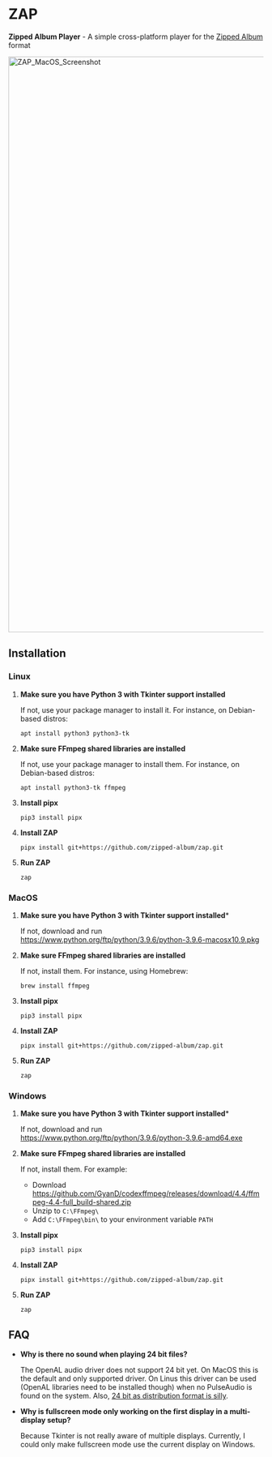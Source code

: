 # ZAP
**Zipped Album Player** - A simple cross-platform player for the [Zipped Album](https://github.com/zipped-album/zlbm) format

 <img width="1136" alt="ZAP_MacOS_Screenshot" src="https://user-images.githubusercontent.com/2971539/125173823-86b6d980-e1c1-11eb-87c4-cdd2c33956a0.png">

## Installation

### Linux

1. **Make sure you have Python 3 with Tkinter support installed**

   If not, use your package manager to install it.
   For instance, on Debian-based distros:
   ```
   apt install python3 python3-tk
   ```
   
3. **Make sure FFmpeg shared libraries are installed**
   
   If not, use your package manager to install them.
   For instance, on Debian-based distros:
   ```
   apt install python3-tk ffmpeg
   ```
   
2. **Install pipx**
   
   ```
   pip3 install pipx
   ```
   
3. **Install ZAP**

   ```
   pipx install git+https://github.com/zipped-album/zap.git
   ```

4. **Run ZAP**
   
   ```
   zap
   ```
   
### MacOS

1. **Make sure you have Python 3 with Tkinter support installed***
   
   If not, download and run https://www.python.org/ftp/python/3.9.6/python-3.9.6-macosx10.9.pkg
   
2. **Make sure FFmpeg shared libraries are installed**
   
   If not, install them.
   For instance, using Homebrew:
   ```
   brew install ffmpeg
   ```
   
3. **Install pipx**
   
   ```
   pip3 install pipx
   ```
   
4. **Install ZAP**

   ```
   pipx install git+https://github.com/zipped-album/zap.git
   ```

5. **Run ZAP**
   
   ```
   zap
   ```

### Windows

1. **Make sure you have Python 3 with Tkinter support installed***
   
   If not, download and run https://www.python.org/ftp/python/3.9.6/python-3.9.6-amd64.exe
   
2. **Make sure FFmpeg shared libraries are installed**
   
   If not, install them.
   For example:
    * Download https://github.com/GyanD/codexffmpeg/releases/download/4.4/ffmpeg-4.4-full_build-shared.zip
    * Unzip to `C:\FFmpeg\`
    * Add `C:\FFmpeg\bin\` to your environment variable `PATH`
   
3. **Install pipx**
   
   ```
   pip3 install pipx
   ```
   
4. **Install ZAP**

   ```
   pipx install git+https://github.com/zipped-album/zap.git
   ```

5. **Run ZAP**
   
   ```
   zap
   ```

## FAQ

* **Why is there no sound when playing 24 bit files?**

  The OpenAL audio driver does not support 24 bit yet. On MacOS this is the default and only supported driver. On Linus this driver can be used (OpenAL libraries need to be installed though) when no PulseAudio is found on the system. Also, [24 bit as distribution format is silly](https://web.archive.org/web/20190103133529/http://people.xiph.org/~xiphmont/demo/neil-young.html).

* **Why is fullscreen mode only working on the first display in a multi-display setup?**

  Because Tkinter is not really aware of multiple displays. Currently, I could only make fullscreen mode use the current display on Windows.
